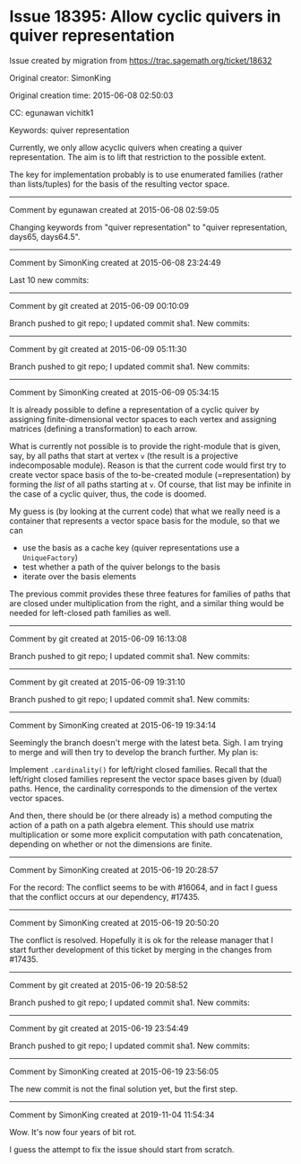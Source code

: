 # Issue 18395: Allow cyclic quivers in quiver representation

Issue created by migration from https://trac.sagemath.org/ticket/18632

Original creator: SimonKing

Original creation time: 2015-06-08 02:50:03

CC:  egunawan vichitk1

Keywords: quiver representation

Currently, we only allow acyclic quivers when creating a quiver representation. The aim is to lift that restriction to the possible extent.

The key for implementation probably is to use enumerated families (rather than lists/tuples) for the basis of the resulting vector space.


---

Comment by egunawan created at 2015-06-08 02:59:05

Changing keywords from "quiver representation" to "quiver representation, days65, days64.5".


---

Comment by SimonKing created at 2015-06-08 23:24:49

Last 10 new commits:


---

Comment by git created at 2015-06-09 00:10:09

Branch pushed to git repo; I updated commit sha1. New commits:


---

Comment by git created at 2015-06-09 05:11:30

Branch pushed to git repo; I updated commit sha1. New commits:


---

Comment by SimonKing created at 2015-06-09 05:34:15

It is already possible to define a representation of a cyclic quiver by assigning finite-dimensional vector spaces to each vertex and assigning matrices (defining a transformation) to each arrow.

What is currently not possible is to provide the right-module that is given, say, by all paths that start at vertex `v` (the result is a projective indecomposable module). Reason is that the current code would first try to create vector space basis of the to-be-created module (=representation) by forming the *list* of all paths starting at `v`. Of course, that list may be infinite in the case of a cyclic quiver, thus, the code is doomed.

My guess is (by looking at the current code) that what we really need is a container that represents a vector space basis for the module, so that we can
 - use the basis as a cache key (quiver representations use a `UniqueFactory`)
 - test whether a path of the quiver belongs to the basis
 - iterate over the basis elements

The previous commit provides these three features for families of paths that are closed under multiplication from the right, and a similar thing would be needed for left-closed path families as well.


---

Comment by git created at 2015-06-09 16:13:08

Branch pushed to git repo; I updated commit sha1. New commits:


---

Comment by git created at 2015-06-09 19:31:10

Branch pushed to git repo; I updated commit sha1. New commits:


---

Comment by SimonKing created at 2015-06-19 19:34:14

Seemingly the branch doesn't merge with the latest beta. Sigh. I am trying to merge and will then try to develop the branch further. My plan is:

Implement `.cardinality()` for left/right closed families. Recall that the left/right closed families represent the vector space bases given by (dual) paths. Hence, the cardinality corresponds to the dimension of the vertex vector spaces.

And then, there should be (or there already is) a method computing the action of a path on a path algebra element. This should use matrix multiplication or some more explicit computation with path concatenation, depending on whether or not the dimensions are finite.


---

Comment by SimonKing created at 2015-06-19 20:28:57

For the record: The conflict seems to be with #16064, and in fact I guess that the conflict occurs at our dependency, #17435.


---

Comment by SimonKing created at 2015-06-19 20:50:20

The conflict is resolved. Hopefully it is ok for the release manager that I start further development of this ticket by merging in the changes from #17435.


---

Comment by git created at 2015-06-19 20:58:52

Branch pushed to git repo; I updated commit sha1. New commits:


---

Comment by git created at 2015-06-19 23:54:49

Branch pushed to git repo; I updated commit sha1. New commits:


---

Comment by SimonKing created at 2015-06-19 23:56:05

The new commit is not the final solution yet, but the first step.


---

Comment by SimonKing created at 2019-11-04 11:54:34

Wow. It's now four years of bit rot.

I guess the attempt to fix the issue should start from scratch.
